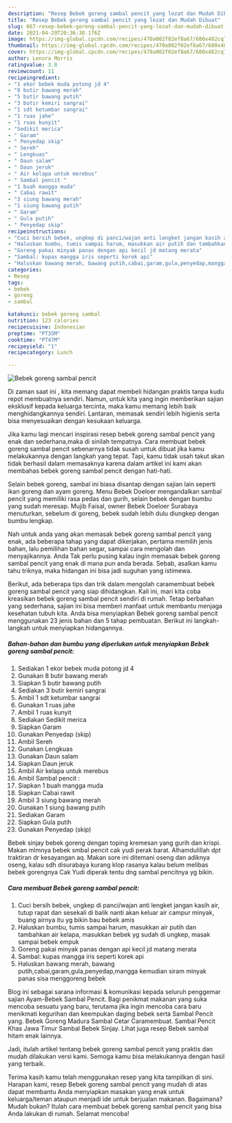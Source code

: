 ```yaml
---
description: "Resep Bebek goreng sambal pencit yang lezat dan Mudah Dibuat"
title: "Resep Bebek goreng sambal pencit yang lezat dan Mudah Dibuat"
slug: 667-resep-bebek-goreng-sambal-pencit-yang-lezat-dan-mudah-dibuat
date: 2021-04-29T20:36:30.176Z
image: https://img-global.cpcdn.com/recipes/470a002f02ef8a67/680x482cq70/bebek-goreng-sambal-pencit-foto-resep-utama.jpg
thumbnail: https://img-global.cpcdn.com/recipes/470a002f02ef8a67/680x482cq70/bebek-goreng-sambal-pencit-foto-resep-utama.jpg
cover: https://img-global.cpcdn.com/recipes/470a002f02ef8a67/680x482cq70/bebek-goreng-sambal-pencit-foto-resep-utama.jpg
author: Lenora Morris
ratingvalue: 3.8
reviewcount: 11
recipeingredient:
- "1 ekor bebek muda potong jd 4"
- "8 butir bawang merah"
- "5 butir bawang putih"
- "3 butir kemiri sangrai"
- "1 sdt ketumbar sangrai"
- "1 ruas jahe"
- "1 ruas kunyit"
- "Sedikit merica"
- " Garam"
- " Penyedap skip"
- " Sereh"
- " Lengkuas"
- " Daun salam"
- " Daun jeruk"
- " Air kelapa untuk merebus"
- " Sambal pencit "
- "1 buah mangga muda"
- " Cabai rawit"
- "3 siung bawang merah"
- "1 siung bawang putih"
- " Garam"
- " Gula putih"
- " Penyedap skip"
recipeinstructions:
- "Cuci bersih bebek, ungkep di panci/wajan anti lengket jangan kasih air, tutup rapat dan sesekali di balik nanti akan keluar air campur minyak, buang airnya itu yg bikin bau bebek amis"
- "Haluskan bumbu, tumis sampai harum, masukkan air putih dan tambahkan air kelapa, masukkan bebek yg sudah di ungkep, masak sampai bebek empuk"
- "Goreng pakai minyak panas dengan api kecil jd matang merata"
- "Sambal: kupas mangga iris seperti korek api"
- "Haluskan bawang merah, bawang putih,cabai,garam,gula,penyedap,mangga kemudian siram minyak panas sisa menggoreng bebek"
categories:
- Resep
tags:
- bebek
- goreng
- sambal

katakunci: bebek goreng sambal 
nutrition: 123 calories
recipecuisine: Indonesian
preptime: "PT35M"
cooktime: "PT47M"
recipeyield: "1"
recipecategory: Lunch

---
```



![Bebek goreng sambal pencit](https://img-global.cpcdn.com/recipes/470a002f02ef8a67/680x482cq70/bebek-goreng-sambal-pencit-foto-resep-utama.jpg)

Di zaman  saat ini , kita memang dapat membeli hidangan praktis tanpa kudu repot membuatnya sendiri. Namun, untuk kita yang ingin memberikan sajian eksklusif kepada keluarga tercinta, maka kamu memang lebih baik menghidangkannya sendiri. Lantaran, memasak sendiri lebih higienis serta bisa menyesuaikan dengan kesukaan keluarga.

Jika kamu lagi mencari inspirasi resep bebek goreng sambal pencit yang enak dan sederhana,maka di sinilah tempatnya. Cara membuat bebek goreng sambal pencit  sebenarnya tidak susah untuk dibuat jika kamu melakukannya dengan langkah yang tepat. Tapi, kamu tidak usah takut akan tidak berhasil dalam memasaknya 
karena dalam artikel ini kami akan membahas bebek goreng sambal pencit dengan hati-hati.  

Selain bebek goreng, sambal ini biasa disantap dengan sajian lain seperti ikan goreng dan ayam goreng. Menu Bebek Doeloer mengandalkan sambal pencit yang memiliki rasa pedas dan gurih, selain bebek dengan bumbu yang sudah meresap. Mujib Faisal, owner Bebek Doeloer Surabaya menuturkan, sebelum di goreng, bebek sudah lebih dulu diungkep dengan bumbu lengkap.

Nah untuk anda yang akan memasak bebek goreng sambal pencit yang enak, ada beberapa tahap yang dapat dikerjakan, pertama memilih jenis bahan, lalu pemilihan bahan segar, sampai cara mengolah dan menyajikannya. Anda Tak perlu pusing kalau ingin memasak bebek goreng sambal pencit yang enak di mana pun anda berada. Sebab, asalkan kamu  tahu triknya, maka hidangan ini bisa jadi suguhan yang istimewa.

Berikut, ada beberapa tips dan trik dalam mengolah caramembuat bebek goreng sambal pencit yang siap dihidangkan. Kali ini, mari kita coba kreasikan bebek goreng sambal pencit sendiri di rumah. Tetap berbahan yang sederhana, sajian ini bisa memberi manfaat untuk membantu menjaga kesehatan tubuh kita. Anda bisa menyiapkan Bebek goreng sambal pencit menggunakan 23 jenis bahan dan 5 tahap pembuatan. Berikut ini langkah-langkah untuk menyiapkan hidangannya.

<!--inarticleads1-->

##### Bahan-bahan dan bumbu yang diperlukan untuk menyiapkan Bebek goreng sambal pencit:

1. Sediakan 1 ekor bebek muda potong jd 4
1. Gunakan 8 butir bawang merah
1. Siapkan 5 butir bawang putih
1. Sediakan 3 butir kemiri sangrai
1. Ambil 1 sdt ketumbar sangrai
1. Gunakan 1 ruas jahe
1. Ambil 1 ruas kunyit
1. Sediakan Sedikit merica
1. Siapkan  Garam
1. Gunakan  Penyedap (skip)
1. Ambil  Sereh
1. Gunakan  Lengkuas
1. Gunakan  Daun salam
1. Siapkan  Daun jeruk
1. Ambil  Air kelapa untuk merebus
1. Ambil  Sambal pencit :
1. Siapkan 1 buah mangga muda
1. Siapkan  Cabai rawit
1. Ambil 3 siung bawang merah
1. Gunakan 1 siung bawang putih
1. Sediakan  Garam
1. Siapkan  Gula putih
1. Gunakan  Penyedap (skip)


Bebek sinjay bebek goreng dengan toping kremesan yang gurih dan krispi. Makan mlmnya bebek smbal pencit cak yudi perak barat. Alhamdulillah dpt traktiran dr kesayangan aq. Makan sore ini ditemani oseng dan adiknya oseng, kalau sdh disurabaya kurang klop rasanya kalau belum melibas bebek gorengnya Cak Yudi diperak tentu dng sambal pencitnya yg bikin. 

<!--inarticleads2-->

##### Cara membuat Bebek goreng sambal pencit:

1. Cuci bersih bebek, ungkep di panci/wajan anti lengket jangan kasih air, tutup rapat dan sesekali di balik nanti akan keluar air campur minyak, buang airnya itu yg bikin bau bebek amis
1. Haluskan bumbu, tumis sampai harum, masukkan air putih dan tambahkan air kelapa, masukkan bebek yg sudah di ungkep, masak sampai bebek empuk
1. Goreng pakai minyak panas dengan api kecil jd matang merata
1. Sambal: kupas mangga iris seperti korek api
1. Haluskan bawang merah, bawang putih,cabai,garam,gula,penyedap,mangga kemudian siram minyak panas sisa menggoreng bebek


Blog ini sebagai sarana informasi &amp; komunikasi kepada seluruh penggemar sajian Ayam-Bebek Sambal Pencit. Bagi penikmat makanan yang suka mencoba sesuatu yang baru, terutama jika ingin mencoba cara baru menikmati kegurihan dan keempukan daging bebek serta Sambal Pencit yang. Bebek Goreng Madura Sambal Cetar Caramembuat. Sambal Pencit Khas Jawa Timur Sambal Bebek Sinjay. Lihat juga resep Bebek sambal hitam enak lainnya. 

Jadi, itulah artikel tentang  bebek goreng sambal pencit  yang praktis dan mudah dilakukan versi kami. Semoga kamu bisa melakukannya dengan hasil yang terbaik. 

Terima kasih kamu telah menggunakan resep yang kita tampilkan di sini. Harapan kami, resep  Bebek goreng sambal pencit yang mudah di atas dapat membantu Anda menyiapkan masakan yang enak untuk keluarga/teman ataupun menjadi ide untuk berjualan makanan. Bagaimana? Mudah bukan? Itulah cara membuat bebek goreng sambal pencit yang bisa Anda lakukan di rumah. Selamat mencoba!

